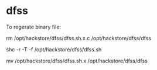 # dfss

To regerate binary file:

 rm /opt/hackstore/dfss/dfss.sh.x.c /opt/hackstore/dfss/dfss

 shc -r -T -f /opt/hackstore/dfss/dfss.sh

 mv /opt/hackstore/dfss/dfss.sh.x /opt/hackstore/dfss/dfss
